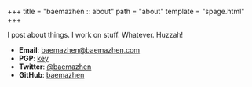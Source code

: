 +++
title = "baemazhen :: about"
path = "about"
template = "spage.html"
+++

I post about things. I work on stuff. Whatever. Huzzah!

* **Email**: [baemazhen@baemazhen.com](mailto:)
* **PGP**: [key](/public.txt)
* **Twitter**: [@baemazhen](https://twitter.com/baemazhen)
* **GitHub**: [baemazhen](https://github.com/baemazhen)